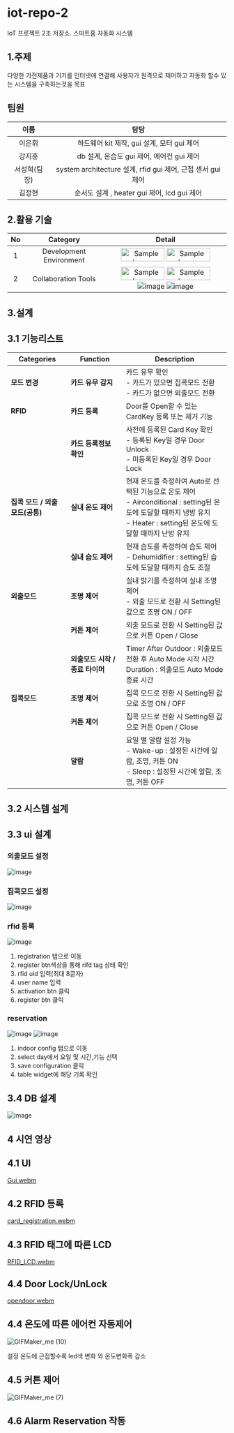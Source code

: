 # iot-repo-2
IoT 프로젝트 2조 저장소. 스마트홈 자동화 시스템
## 1.주제
다양한 가전제품과 기기를 인터넷에 연결해 사용자가 원격으로 제어하고 자동화 할수 있는 시스템을 구축하는것을 목표
## 팀원
|이름|담당|
|:---:|:---:|
|이은휘|하드웨어 kit 제작, gui 설계, 모터 gui 제어|
|강지훈|db 설계, 온습도 gui 제어, 에어컨 gui 제어 |
|서성혁(팀장)|system architecture 설계, rfid gui 제어, 근접 센서 gui 제어|
|김정현|순서도 설계 , heater gui 제어, lcd gui 제어|
## 2.활용 기술
|No|Category|Detail|
|:---:|:---:|:---:|
|1|Development Environment|<img src="https://github.com/user-attachments/assets/a44df9af-fb71-4e29-9afe-6e8db0e3581e" alt="Sample Image" width="100" height="30"> <img src="https://github.com/user-attachments/assets/189e5a66-e293-4249-a64e-6adaf69db1dc" alt="Sample Image" width="100" height="30">|
|2|Collaboration Tools|<img src="https://github.com/user-attachments/assets/1b08e141-39dc-43c0-a5f2-27e9f148e0d1" alt="Sample Image" width="100" height="30"> <img src="https://github.com/user-attachments/assets/e058d6ea-48dc-41ac-b22e-27fc6d664f83" alt="Sample Image" width="100" height="30"> ![image](https://github.com/user-attachments/assets/68944b2b-7494-47d2-96ec-433bb8a5dce1) ![image](https://github.com/user-attachments/assets/da51b00b-459e-4327-9120-e185a51024a6)|

## 3.설계
## 3.1 기능리스트
| **Categories**                | **Function**                 | **Description**                                                                                     |
|--------------------------------|------------------------------|-----------------------------------------------------------------------------------------------------|
| **모드 변경**                  | **카드 유무 감지**           | 카드 유무 확인 <br> - 카드가 있으면 집콕모드 전환 <br> - 카드가 없으면 외출모드 전환                           |
| **RFID**                       | **카드 등록**                | Door를 Open할 수 있는 CardKey 등록 또는 제거 기능                                                    |
|                                | **카드 등록정보 확인**       | 사전에 등록된 Card Key 확인 <br> - 등록된 Key일 경우 Door Unlock <br> - 미등록된 Key일 경우 Door Lock        |
| **집콕 모드 / 외출 모드(공통)**      | **실내 온도 제어**           | 현재 온도를 측정하여 Auto로 선택된 기능으로 온도 제어 <br> - Airconditional : setting된 온도에 도달할 때까지 냉방 유지 <br> - Heater : setting된 온도에 도달할 때까지 난방 유지 |
|                                | **실내 습도 제어**           | 현재 습도를 측정하여 습도 제어 <br> - Dehumidifier : setting된 습도에 도달할 때까지 습도 조절                    |
| **외출모드**                   | **조명 제어**                | 실내 밝기를 측정하여 실내 조명 제어 <br> - 외출 모드로 전환 시 Setting된 값으로 조명 ON / OFF                   |
|                                | **커튼 제어**                | 외출 모드로 전환 시 Setting된 값으로 커튼 Open / Close                                               |
|                                | **외출모드 시작 / 종료 타이머** | Timer After Outdoor : 외출모드 전환 후 Auto Mode 시작 시간 <br> Duration : 외출모드 Auto Mode 종료 시간         |
| **집콕모드**                   | **조명 제어**                | 집콕 모드로 전환 시 Setting된 값으로 조명 ON / OFF                                                   |
|                                | **커튼 제어**                | 집콕 모드로 전환 시 Setting된 값으로 커튼 Open / Close                                               |
|                                | **알람**                     | 요일 별 알람 설정 가능 <br> - Wake-up : 설정된 시간에 알람, 조명, 커튼 ON <br> - Sleep : 설정된 시간에 알람, 조명, 커튼 OFF |

## 3.2 시스템 설계
## 3.3 ui 설계
### 외출모드 설정
![image](https://github.com/user-attachments/assets/bc22fba4-b1a6-41c7-a70d-5254f33ca1e9)
### 집콕모드 설정
![image](https://github.com/user-attachments/assets/3bb57cde-89a6-4948-9eea-0991017ab5fd)
### rfid 등록
![image](https://github.com/user-attachments/assets/c041ad00-81a2-45b8-9cab-eb7c96aa9256)
1. registration 탭으로 이동
2. register btn색상을 통해 rifd tag 상태 확인
3. rfid uid 입력(최대 8글자)
4. user name 입력
5. activation btn 클릭
6. register btn 클릭
### reservation
![image](https://github.com/user-attachments/assets/942d3f39-76f4-4f80-b612-9f9f443e6c45)
![image](https://github.com/user-attachments/assets/f43345dc-7526-4e92-9674-666758f826ad)
1. indoor config 탭으로 이동
2. select day에서 요일 및 시간,기능 선택
3. save configuration 클릭
4. table widget에 해당 기록 확인
## 3.4 DB 설계
![image](https://github.com/user-attachments/assets/a407489b-787e-4dfc-9163-76a0d1823b3a)

## 4 시연 영상
## 4.1 UI 
[Gui.webm](https://github.com/user-attachments/assets/2dbf4d66-cf11-4b51-8525-4fec628cbc3e)

## 4.2 RFID 등록
[card_registration.webm](https://github.com/user-attachments/assets/263e7c94-74c7-4204-8c24-9f12a471a38d)

## 4.3 RFID 태그에 따른 LCD 
[RFID_LCD.webm](https://github.com/user-attachments/assets/b51aedf6-63be-4ffb-a414-0217388a537a)

## 4.4 Door Lock/UnLock
[opendoor.webm](https://github.com/user-attachments/assets/70ab115c-16e1-4c17-8ff8-f1d00c6bf166)

## 4.4 온도에 따른 에어컨 자동제어
![GIFMaker_me (10)](https://github.com/user-attachments/assets/c74a62b1-56fb-433c-b0ff-204cdb233e59)
  
  설정 온도에 근접할수록 led색 변화 와 온도변화폭 감소 
## 4.5 커튼 제어
![GIFMaker_me (7)](https://github.com/user-attachments/assets/a5c11cb1-3128-48f1-8dc0-70c39bf23999)


## 4.6 Alarm Reservation 작동
